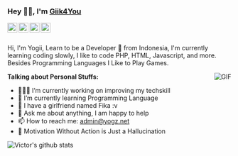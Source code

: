 ### Hey 👋🏽, I'm [Giik4You](https://www.yogz.net) 

<a href="https://fb.com/giik4you/">
  <img align="left" alt="Vcitor's Leetcode" width="22px" src="https://cdn.jsdelivr.net/npm/simple-icons@v3/icons/facebook.svg" />
</a>
<a href="https://wa.me/6282285281937/">
  <img align="left" alt="Vcitor's Leetcode" width="22px" src="https://cdn.jsdelivr.net/npm/simple-icons@v3/icons/whatsapp.svg" />
</a>
<a href="https://www.yogz.net/">
  <img align="left" alt="Vcitor's Leetcode" width="22px" src="https://cdn.jsdelivr.net/npm/simple-icons@v3/icons/blogger.svg" />
</a>
<a href="https://www.instagram.com/yogiiperiyann12">
  <img align="left" alt="Victor's instagram" width="22px" src="https://cdn.jsdelivr.net/npm/simple-icons@v3/icons/instagram.svg" />
</a>

<br />
<br />

Hi, I'm Yogii, Learn to be a Developer 🚀 from Indonesia, I'm currently learning coding slowly, I like to code PHP, HTML, Javascript, and more. Besides Programming Languages I Like to Play Games.

  <img align="right" alt="GIF" src="https://greekmeleehell.files.wordpress.com/2017/11/gif-4.gif" />

**Talking about Personal Stuffs:**

- 👨🏽‍💻 I’m currently working on improving my techskill
- 🌱 I’m currently learning Programming Language
- 👯 I have a girlfriend named Fika :v
- 💬 Ask me about anything, I am happy to help
- 📫 How to reach me: admin@yogz.net
- 📝 Motivation Without Action is Just a Hallucination


![Victor's github stats](https://github-readme-stats.vercel.app/api?username=giikforyou&show_icons=true&hide_border=true)
